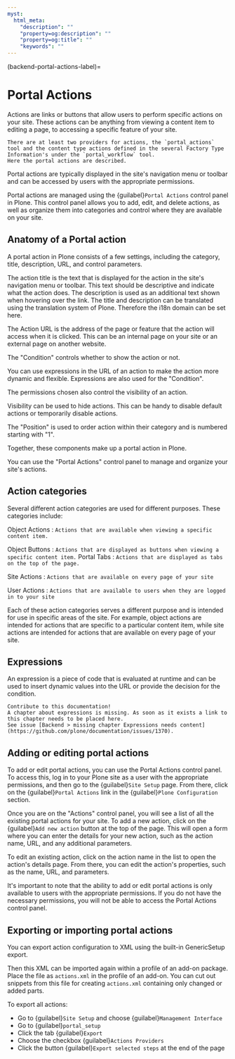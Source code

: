 ```yaml
---
myst:
  html_meta:
    "description": ""
    "property=og:description": ""
    "property=og:title": ""
    "keywords": ""
---
```


(backend-portal-actions-label)=

# Portal Actions

Actions are links or buttons that allow users to perform specific actions on your site.
These actions can be anything from viewing a content item to editing a page, to accessing a specific feature of your site.

```{note}
There are at least two providers for actions, the `portal_actions` tool and the content type actions defined in the several Factory Type Information's under the `portal_workflow` tool.
Here the portal actions are described.
```

Portal actions are typically displayed in the site's navigation menu or toolbar and can be accessed by users with the appropriate permissions.

Portal actions are managed using the {guilabel}`Portal Actions` control panel in Plone.
This control panel allows you to add, edit, and delete actions, as well as organize them into categories and control where they are available on your site.

## Anatomy of a Portal action

A portal action in Plone consists of a few settings, including the category, title, description, URL, and control parameters.

The action title is the text that is displayed for the action in the site's navigation menu or toolbar.
This text should be descriptive and indicate what the action does.
The description is used as an additional text shown when hovering over the link.
The title and description can be translated using the translation system of Plone.
Therefore the i18n domain can be set here.

The Action URL is the address of the page or feature that the action will access when it is clicked.
This can be an internal page on your site or an external page on another website.

The "Condition" controls whether to show the action or not.

You can use expressions in the URL of an action to make the action more dynamic and flexible. Expressions are also used for the "Condition".

The permissions chosen also control the visibility of an action.

Visibility can be used to hide actions.
This can be handy to disable default actions or temporarily disable actions.

The "Position" is used to order action within their category and is numbered starting with "1".

Together, these components make up a portal action in Plone.

You can use the "Portal Actions" control panel to manage and organize your site's actions.

## Action categories

Several different action categories are used for different purposes.
These categories include:

Object Actions
: `Actions that are available when viewing a specific content item.`

Object Buttons
: `Actions that are displayed as buttons when viewing a specific content item.`
Portal Tabs
: `Actions that are displayed as tabs on the top of the page.`

Site Actions
: `Actions that are available on every page of your site`

User Actions
: `Actions that are available to users when they are logged in to your site`

Each of these action categories serves a different purpose and is intended for use in specific areas of the site.
For example, object actions are intended for actions that are specific to a particular content item, while site actions are intended for actions that are available on every page of your site.

## Expressions

An expression is a piece of code that is evaluated at runtime and can be used to insert dynamic values into the URL or provide the decision for the condition.

```{todo}
Contribute to this documentation!
A chapter about expressions is missing. As soon as it exists a link to this chapter needs to be placed here.
See issue [Backend > missing chapter Expressions needs content](https://github.com/plone/documentation/issues/1370).
```

## Adding or editing portal actions

To add or edit portal actions, you can use the Portal Actions control panel.
To access this, log in to your Plone site as a user with the appropriate permissions, and then go to the {guilabel}`Site Setup` page.
From there, click on the {guilabel}`Portal Actions` link in the {guilabel}`Plone Configuration` section.

Once you are on the "Actions" control panel, you will see a list of all the existing portal actions for your site.
To add a new action, click on the {guilabel}`Add new action` button at the top of the page.
This will open a form where you can enter the details for your new action, such as the action name, URL, and any additional parameters.

To edit an existing action, click on the action name in the list to open the action's details page.
From there, you can edit the action's properties, such as the name, URL, and parameters.

It's important to note that the ability to add or edit portal actions is only available to users with the appropriate permissions.
If you do not have the necessary permissions, you will not be able to access the Portal Actions control panel.

## Exporting or importing portal actions

You can export action configuration to XML using the built-in GenericSetup export.

Then this XML can be imported again within a profile of an add-on package.
Place the file as `actions.xml` in the profile of an add-on.
You can cut out snippets from this file for creating `actions.xml` containing only changed or added parts.

To export all actions:

- Go to {guilabel}`Site Setup` and choose {guilabel}`Management Interface`
- Go to {guilabel}`portal_setup`
- Click the tab {guilabel}`Export`
- Choose the checkbox {guilabel}`Actions Providers`
- Click the button {guilabel}`Export selected steps` at the end of the page

